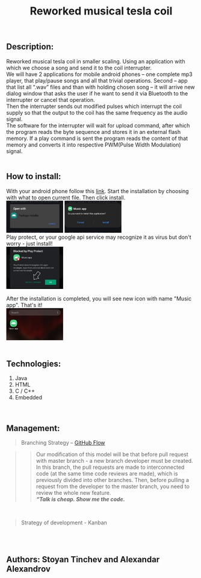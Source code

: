 

<h1 align="center">Reworked musical tesla coil</h1> <br>


<h2>Description:</h2>
Reworked musical tesla coil in smaller scaling. Using an application with which we choose a song and send it to the coil interrupter.<br>
We will have 2 applications for mobile android phones – one complete mp3 player, that play/pause songs and all that trivial operations. Second – app that list all “.wav” files and than with holding chosen song – it will arrive new dialog window that asks the user if he want to send it via Bluetooth to the interrupter or cancel that operation.<br>
Then the interrupter sends out modified pulses which interrupt the coil supply so that the output to the coil has the same frequency as the audio signal.<br>
The software for the interrupter will wait for upload command, after which the program reads the byte sequence and stores it in an external flash memory. If a play command is sent the program reads the content of that memory and converts it into respective PWM(Pulse Width Modulation) signal.
<br><br>


## How to install:
With your android phone follow this <a href="https://drive.google.com/drive/folders/1HosFVmRzxvioICeHo3vdVdEkMbiyzbBV?usp=sharing">link</a>. Start the installation by choosing with what to open current file. Then click install.<br>
<img src="installation_pictures/choose_package_manager.jpg" width=30%> 
<img src="installation_pictures/click_install.jpg" width=30%> \
Play protect, or your google api service may recognize it as virus but don't worry - just install! <br>
<img src="installation_pictures/play_protect.jpg" width=30%>

After the installation is completed, you will see new icon with name "Music app". That's it! \
<img src="installation_pictures/app_icon.jpg" width=30%>
<br><br>


## Technologies:
1. Java<br>
2. HTML<br>
3. C / C++<br>
4. Embedded
<br>
   

## Management:
>Branching Strategy – [GitHub Flow](https://guides.github.com/introduction/flow/)

>>Our modification of this model will be that before pull request with master branch - a new branch developer must be created. In this branch, the pull requests are made to interconnected code (at the same time code reviews are made), which is previously divided into other branches. Then, before pulling a request from the developer to the master branch, you need to review the whole new feature.  
***“Talk is cheap. Show me the code.***

<br>

>Strategy of development - Kanban

<br><br>



## Authors: Stoyan Tinchev and Alexandar Alexandrov



